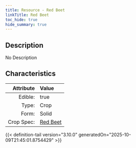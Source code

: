 ```yaml
---
title: Resource - Red Beet
linkTitle: Red Beet
toc_hide: true
hide_summary: true
---
```

<!-- This is generated by the MarsSim HelpGenertor, do not edit. -->

## Description
No Description

## Characteristics

| Attribute      | Value |
|--------:|:------|
|Edible:|true|
|Type:|Crop|
|Form:|Solid|
|Crop Spec:|[Red Beet](/docs/definitions/crop/red-beet)|
 



    


{{< definition-tail version="3.10.0" generatedOn="2025-10-09T21:45:01.8754429" >}}


